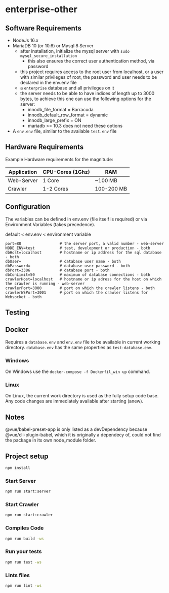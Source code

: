 # enterprise-other

## Software Requirements

- NodeJs 16.x
- MariaDB 10 (or 10.6) or Mysql 8 Server
  - after installation, initialize the mysql server with `sudo mysql_secure_installation`
    - this also ensures the correct user authentication method, via password
  - this project requires access to the root user from localhost, or a user with similar privileges of root, the password and user needs to be declared in the env.env file
  - a `enterprise` database and all privileges on it
  - the server needs to be able to have indices of length up to 3000 bytes, to achieve this one can use the following options for the server:
    - innodb_file_format = Barracuda
    - innodb_default_row_format = dynamic
    - innodb_large_prefix = ON
    - mariadb >= 10.3 does not need these options
- A `env.env` file, similar to the available `test.env` file

## Hardware Requirements

Example Hardware requirements for the magnitude:

| Application | CPU-Cores (1Ghz) | RAM |
| ----------- | --------- | --- |
| Web-Server  | 1 Core | ~100 MB |
| Crawler | 1-2 Cores | 100-200 MB |

## Configuration

The variables can be defined in env.env (file itself is required) or via Environment Variables (takes precedence).

default < env.env < environment variable

```plain
port=80                 # the server port, a valid number - web-server
NODE_ENV=test           # test, development or production - both
dbHost=localhost        # hostname or ip address for the sql database - both
dbUser=                 # database user name - both
dbPassword=             # database user password - both
dbPort=3306             # database port - both
dbConLimit=50           # maximum of database connections - both
crawlerHost=localhost   # hostname or ip adress for the host on which the crawler is running - web-server
crawlerPort=3000        # port on which the crawler listens - both
crawlerWSPort=3001      # port on which the crawler listens for Websocket - both
```

## Testing

## Docker

Requires a `database.env` and `env.env` file to be available in current working directory.
`database.env` has the same properties as `test-database.env`.

### Windows

On Windows use the `docker-compose -f Dockerfil_win up` command.

### Linux

On Linux, the current work directory is used as the fully setup code base. Any code changes are immediately available after starting (anew).

## Notes

@vue/babel-preset-app is only listed as a devDependency because @vue/cli-plugin-babel, which it is originally a dependecy of, could not find the package in its own node_module folder.

## Project setup

```bash
npm install
```

### Start Server

```bash
npm run start:server
```

### Start Crawler

```bash
npm run start:crawler
```

### Compiles Code

```bash
npm run build -ws
```

### Run your tests

```bash
npm run test -ws
```

### Lints files

```bash
npm run lint -ws
```
